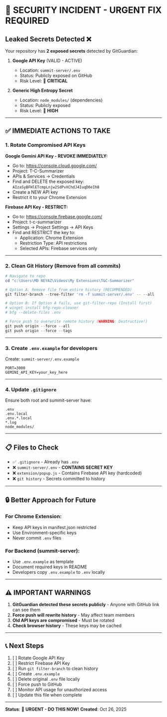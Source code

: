 # 🚨 SECURITY INCIDENT - URGENT FIX REQUIRED

## Leaked Secrets Detected ❌

Your repository has **2 exposed secrets** detected by GitGuardian:

1. **Google API Key** (VALID - ACTIVE)
   - Location: `summit-server/.env`
   - Status: Publicly exposed on GitHub
   - Risk Level: 🔴 **CRITICAL**

2. **Generic High Entropy Secret**
   - Location: `node_modules/` (dependencies)
   - Status: Publicly exposed
   - Risk Level: 🔴 **HIGH**

---

## ✅ IMMEDIATE ACTIONS TO TAKE

### 1. Rotate Compromised API Keys

**Google Gemini API Key - REVOKE IMMEDIATELY:**
- Go to: https://console.cloud.google.com/
- Project: T-C-Summarizer
- APIs & Services → Credentials
- Find and DELETE the exposed key: `AIzaSyBFHlETcmpLnjw2SdPvXChdJ4IuqD6eIh8`
- Create a NEW API key
- Restrict it to your Chrome Extension

**Firebase API Key - RESTRICT:**
- Go to: https://console.firebase.google.com/
- Project: t-c-summarizer
- Settings → Project Settings → API Keys
- Find and RESTRICT the key to:
  - Application: Chrome Extension
  - Restriction Type: API restrictions
  - Selected APIs: Firebase services only

---

### 2. Clean Git History (Remove from all commits)

```powershell
# Navigate to repo
cd "c:\Users\MD NEYAZ\Videos\My Extensions\T&C-Summarizer"

# Option A: Remove file from entire history (RECOMMENDED)
git filter-branch --tree-filter 'rm -f summit-server/.env' -- --all

# Option B: If Option A fails, use git-filter-repo (Install first)
# winget install bfg-repo-cleaner
# bfg --delete-files .env

# Force push to overwrite remote history (WARNING: Destructive!)
git push origin --force --all
git push origin --force --tags
```

---

### 3. Create `.env.example` for developers

Create: `summit-server/.env.example`
```
PORT=3000
GEMINI_API_KEY=your_key_here
```

---

### 4. Update `.gitignore`

Ensure both root and summit-server have:
```
.env
.env.local
.env.*.local
*.log
node_modules/
```

---

## 📋 Files to Check

- ✅ `.gitignore` - Already has `.env`
- ❌ `summit-server/.env` - **CONTAINS SECRET KEY**
- ❌ `extension/popup.js` - Contains Firebase API key (hardcoded)
- ❌ `git history` - Secrets committed to history

---

## 🔒 Better Approach for Future

### For Chrome Extension:
- Keep API keys in manifest.json restricted
- Use Environment-specific keys
- Never commit `.env` files

### For Backend (summit-server):
- Use `.env.example` as template
- Document required keys in README
- Developers copy `.env.example` to `.env` locally

---

## ⚠️ IMPORTANT WARNINGS

1. **GitGuardian detected these secrets publicly** - Anyone with GitHub link can see them
2. **Force push will rewrite history** - May affect team members
3. **Old API keys are compromised** - Must be rotated
4. **Check browser history** - These keys may be cached

---

## 📞 Next Steps

1. [ ] Rotate Google API Key
2. [ ] Restrict Firebase API Key  
3. [ ] Run `git filter-branch` to clean history
4. [ ] Create `.env.example`
5. [ ] Delete original `.env` file locally
6. [ ] Force push to GitHub
7. [ ] Monitor API usage for unauthorized access
8. [ ] Update this file when complete

---

**Status**: 🚨 **URGENT - DO THIS NOW!**
**Created**: Oct 26, 2025
